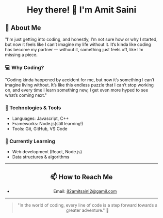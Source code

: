 <div align="center">

# Hey there! 👋 I'm Amit Saini

</div>

## 🚀 About Me

"I'm just getting into coding, and honestly, I’m not sure how or why I started, but now it feels like I can’t imagine my life without it. It’s kinda like coding has become my partner — without it, something just feels off, like I’m missing a piece.

### 💻 Why Coding?
"Coding kinda happened by accident for me, but now it’s something I can’t imagine living without. It’s like this endless puzzle that I can’t stop working on, and every time I learn something new, I get even more hyped to see what’s coming next."

### 🔧 Technologies & Tools
- Languages: Javascript, C++
- Frameworks: Node.js(still learning!)
- Tools: Git, GitHub, VS Code

### 📝 Currently Learning
- Web development (React, Node.js)
- Data structures & algorithms

---

<div align="center">

## 📫 How to Reach Me
- Email: [82amitsaini2@gamil.com](mailto:82amitsaini2@gmail.com)

</div>

---

<div align="center">

> "In the world of coding, every line of code is a step forward towards a greater adventure." 🚀

</div>

</div>
